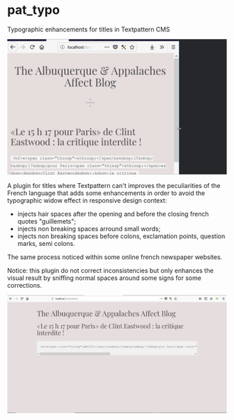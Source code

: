 # pat_typo
Typographic enhancements for titles in Textpattern CMS

![Visual animation](https://raw.githubusercontent.com/cara-tm/pat_typo/master/anim.gif "Different screens width simulation")

A plugin for titles where Textpattern can't improves the peculiarities of the French language that adds some enhancements in order to avoid the typographic widow effect in responsive design context:

* injects hair spaces after the opening and before the closing french quotes "guillemets";
* injects non breaking spaces arround small words;
* injects non breaking spaces before colons, exclamation points, question marks, semi colons.

The same process noticed within some online french newspaper websites.

Notice: this plugin do not correct inconsistencies but only enhances the visual result by sniffing normal spaces around some signs for some corrections.

![Result](https://raw.githubusercontent.com/cara-tm/pat_typo/master/screenshot.png "Preview")
